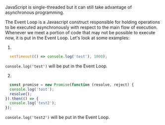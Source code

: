 JavaScript is single-threaded but it can still take advantage of asynchronous
programming.

The Event Loop is a Javascript construct responsible
for holding operations to be executed asynchronously with respect to the main
flow of execution. Whenever we meet a portion of code that may not be 
possible to execute now, it is put in the Event Loop. Let's look at some
examples:

1. 

```javascript
  setTimeout(() => console.log('test'), 1000);
```
`console.log('test')` will be put in the Event Loop.

2. 
```javascript
  const promise = new Promise(function (resolve, reject) {
  console.log('test');
  resolve();
}).then(() => {
  console.log('test2');
});

```
`console.log('test2')` will be put in the Event Loop. 